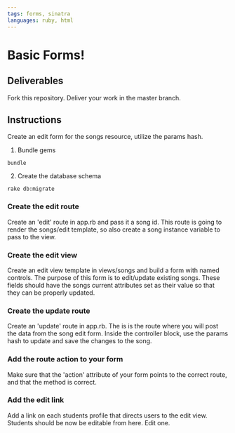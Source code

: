 ```yaml
---
tags: forms, sinatra
languages: ruby, html
---
```


# Basic Forms!

## Deliverables

Fork this repository. Deliver your work in the master branch.

## Instructions

Create an edit form for the songs resource, utilize the params hash.

1) Bundle gems

`bundle`

2) Create the database schema

`rake db:migrate`

### Create the edit route

Create an 'edit' route in app.rb and pass it a song id. This route is going to render the songs/edit template, so also create a song instance variable to pass to the view.

### Create the edit view

Create an edit view template in views/songs and build a form with named controls. The purpose of this form is to edit/update existing songs. These fields should have the songs current attributes set as their value so that they can be properly updated.

### Create the update route

Create an 'update' route in app.rb. The is is the route where you will post the data from the song edit form. Inside the controller block, use the params hash to update and save the changes to the song.

### Add the route action to your form

Make sure that the 'action' attribute of your form points to the correct route, and that the method is correct.

### Add the edit link

Add a link on each students profile that directs users to the edit view. Students should be now be editable from here. Edit one.
